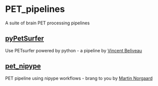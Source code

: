 # PET_pipelines
A suite of brain PET processing pipelines

## [pyPetSurfer](https://github.com/openneuropet/PET_pipelines/tree/main/pyPetSurfer)

Use PETsurfer powered by python - a pipeline by [Vincent Beliveau](https://github.com/vbeliveau)

## [pet_nipype](https://github.com/openneuropet/PET_pipelines/tree/main/pet_nipype)

PET pipeline using nipype workflows - brang to you by [Martin Norgaard](https://github.com/mnoergaard)

